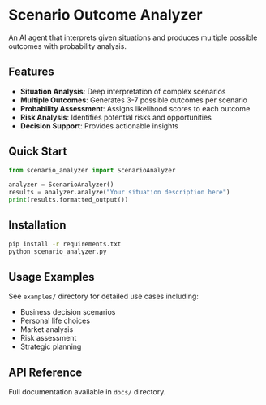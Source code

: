 # Scenario Outcome Analyzer

An AI agent that interprets given situations and produces multiple possible outcomes with probability analysis.

## Features

- **Situation Analysis**: Deep interpretation of complex scenarios
- **Multiple Outcomes**: Generates 3-7 possible outcomes per scenario
- **Probability Assessment**: Assigns likelihood scores to each outcome
- **Risk Analysis**: Identifies potential risks and opportunities
- **Decision Support**: Provides actionable insights

## Quick Start

```python
from scenario_analyzer import ScenarioAnalyzer

analyzer = ScenarioAnalyzer()
results = analyzer.analyze("Your situation description here")
print(results.formatted_output())
```

## Installation

```bash
pip install -r requirements.txt
python scenario_analyzer.py
```

## Usage Examples

See `examples/` directory for detailed use cases including:
- Business decision scenarios
- Personal life choices
- Market analysis
- Risk assessment
- Strategic planning

## API Reference

Full documentation available in `docs/` directory.